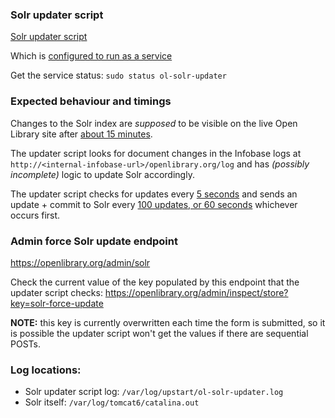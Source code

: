 ### Solr updater script
[Solr updater script](https://github.com/internetarchive/openlibrary/blob/master/scripts/new-solr-updater.py)

Which is [configured to run as a service](https://github.com/internetarchive/openlibrary/blob/master/conf/init/ol-solr-updater.conf)

Get the service status:
`sudo status ol-solr-updater`

### Expected behaviour and timings

Changes to the Solr index are _supposed_ to be visible on the live Open Library site after [about 15 minutes](https://github.com/internetarchive/openlibrary/blob/c4d877ee6410df6f70ab45718baebe52fdf366ba/openlibrary/templates/admin/solr.html#L21).

The updater script looks for document changes in the Infobase logs at `http://<internal-infobase-url>/openlibrary.org/log` and has _(possibly incomplete)_ logic to update Solr accordingly.

The updater script checks for updates every [5 seconds](https://github.com/internetarchive/openlibrary/blob/0748d2ab0db7966fd82b0a84572edac293e08d24/scripts/new-solr-updater.py#L268) and sends an update + commit to Solr every [100 updates, or 60 seconds](https://github.com/internetarchive/openlibrary/blob/0748d2ab0db7966fd82b0a84572edac293e08d24/scripts/new-solr-updater.py#L198) whichever occurs first.


### Admin force Solr update endpoint

https://openlibrary.org/admin/solr

Check the current value of the key populated by this endpoint that the updater script checks:
https://openlibrary.org/admin/inspect/store?key=solr-force-update

**NOTE:** this key is currently overwritten each time the form is submitted, so it is possible the updater script won't get the values if there are sequential POSTs.

### Log locations:

* Solr updater script log: `/var/log/upstart/ol-solr-updater.log`
* Solr itself: `/var/log/tomcat6/catalina.out`